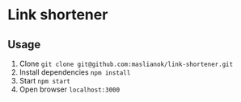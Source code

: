 # Link shortener

## Usage

1. Clone `git clone git@github.com:maslianok/link-shortener.git`
2. Install dependencies `npm install`
3. Start `npm start`
4. Open browser `localhost:3000`
